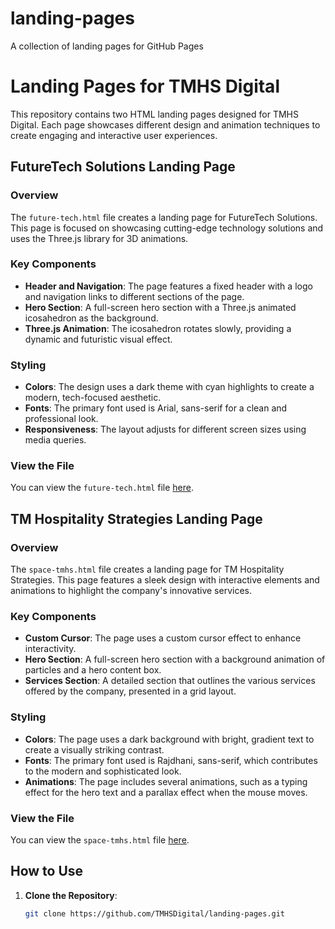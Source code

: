 # landing-pages
A collection of landing pages for GitHub Pages

# Landing Pages for TMHS Digital

This repository contains two HTML landing pages designed for TMHS Digital. Each page showcases different design and animation techniques to create engaging and interactive user experiences.

## FutureTech Solutions Landing Page

### Overview
The `future-tech.html` file creates a landing page for FutureTech Solutions. This page is focused on showcasing cutting-edge technology solutions and uses the Three.js library for 3D animations.

### Key Components
- **Header and Navigation**: The page features a fixed header with a logo and navigation links to different sections of the page.
- **Hero Section**: A full-screen hero section with a Three.js animated icosahedron as the background.
- **Three.js Animation**: The icosahedron rotates slowly, providing a dynamic and futuristic visual effect.

### Styling
- **Colors**: The design uses a dark theme with cyan highlights to create a modern, tech-focused aesthetic.
- **Fonts**: The primary font used is Arial, sans-serif for a clean and professional look.
- **Responsiveness**: The layout adjusts for different screen sizes using media queries.

### View the File
You can view the `future-tech.html` file [here](https://github.com/TMHSDigital/landing-pages/blob/55affd8c3190ab467ac7b5681f433d3a6800af5d/future.tech-design/future-tech.html).

## TM Hospitality Strategies Landing Page

### Overview
The `space-tmhs.html` file creates a landing page for TM Hospitality Strategies. This page features a sleek design with interactive elements and animations to highlight the company's innovative services.

### Key Components
- **Custom Cursor**: The page uses a custom cursor effect to enhance interactivity.
- **Hero Section**: A full-screen hero section with a background animation of particles and a hero content box.
- **Services Section**: A detailed section that outlines the various services offered by the company, presented in a grid layout.

### Styling
- **Colors**: The page uses a dark background with bright, gradient text to create a visually striking contrast.
- **Fonts**: The primary font used is Rajdhani, sans-serif, which contributes to the modern and sophisticated look.
- **Animations**: The page includes several animations, such as a typing effect for the hero text and a parallax effect when the mouse moves.

### View the File
You can view the `space-tmhs.html` file [here](https://github.com/TMHSDigital/landing-pages/blob/55affd8c3190ab467ac7b5681f433d3a6800af5d/space.tmhs-design/space-tmhs.html).

## How to Use

1. **Clone the Repository**: 
   ```bash
   git clone https://github.com/TMHSDigital/landing-pages.git

